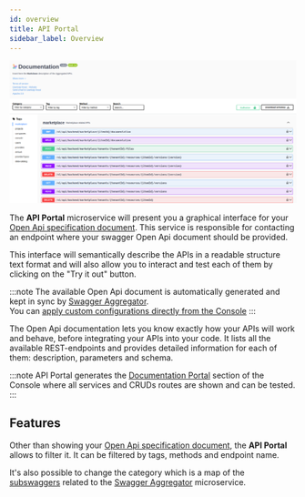 ```yaml
---
id: overview
title: API Portal
sidebar_label: Overview
---
```


<!--
WARNING: this file was automatically generated by Mia-Platform Doc Aggregator.
DO NOT MODIFY IT BY HAND.
Instead, modify the source file and run the aggregator to regenerate this file.
-->

![api-portal](./img/api-portal.png)

The **API Portal** microservice will present you a graphical interface for your [Open Api specification document](https://swagger.io/resources/open-api/). This service is responsible for contacting an endpoint where your swagger Open Api document should be provided.

This interface will semantically describe the APIs in a readable structure text format and will also allow you to interact and test each of them by clicking on the "Try it out" button.

:::note
The available Open Api document is automatically generated and kept in sync by [Swagger Aggregator](/runtime_suite/swagger-aggregator/overview).  
You can [apply custom configurations directly from the Console](/development_suite/api-console/advanced-section/swagger-aggregator/configuration)
:::

The Open Api documentation lets you know exactly how your APIs will work and behave, before integrating your APIs into your code. It lists all the available REST-endpoints and provides detailed information for each of them: description, parameters and schema.  

:::note
API Portal generates the [Documentation Portal](/console/project-configuration/documentation-portal) section of the Console where all services and CRUDs routes are shown and can be tested.
:::

## Features

Other than showing your [Open Api specification document](https://swagger.io/resources/open-api/), the **API Portal** allows to filter it. It can be filtered by tags, methods and endpoint name.

It's also possible to change the category which is a map of the [subswaggers](/development_suite/api-console/advanced-section/swagger-aggregator/configuration#subswaggers) related to the [Swagger Aggregator](/runtime_suite/swagger-aggregator/overview) microservice.
